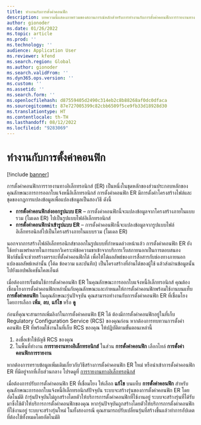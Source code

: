 ```yaml
---
title: ทำงานกับการตั้งค่าคอนฟิก
description: บทความนี้แสดงภาพรวมของสถานการณ์หลักสำหรับการทำงานกับการตั้งค่าคอนฟิกการรายงานทางอิเล็กทรอนิกส์ (ER) จากพื้นที่ทำงานคุณลักษณะที่ใช้ทั่วโลก
author: gionoder
ms.date: 01/26/2022
ms.topic: article
ms.prod: ''
ms.technology: ''
audience: Application User
ms.reviewer: kfend
ms.search.region: Global
ms.author: gionoder
ms.search.validFrom: ''
ms.dyn365.ops.version: ''
ms.custom: ''
ms.assetid: ''
ms.search.form: ''
ms.openlocfilehash: d87559405d2490c314eb2c8b88268af0dc0dfaca
ms.sourcegitcommit: 87e727005399c82cbb6509f5ce9fb33d18928d30
ms.translationtype: HT
ms.contentlocale: th-TH
ms.lasthandoff: 08/12/2022
ms.locfileid: "9283069"
---
```

# <a name="work-with-configurations"></a>ทำงานกับการตั้งค่าคอนฟิก

[!include [banner](../includes/banner.md)]

การตั้งค่าคอนฟิกการรายงานทางอิเล็กทรอนิกส์ (ER) เป็นหนึ่งในชุดหลักของส่วนประกอบหลักของคุณลักษณะการการออกใบแจ้งหนี้อิเล็กทรอนิกส์ การตั้งค่าคอนฟิก ER มีการตั้งค่าโครงสร้างไฟล์และชุดของกฎการแปลงข้อมูลเพื่อแปลงข้อมูลเป็นสองวิธี ดังนี้

- **การตั้งค่าคอนฟิกส่งออกรูปแบบ ER** – การตั้งค่าคอนฟิกนี้จะแปลงข้อมูลจากโครงสร้างภายในแบบรวม (โมเดล ER) ไปเป็นรูปแบบไฟล์อิเล็กทรอนิกส์
- **การตั้งค่าคอนฟิกนำเข้ารูปแบบ ER** – การตั้งค่าคอนฟิกนี้จะแปลงข้อมูลจากรูปแบบไฟล์อิเล็กทรอนิกส์ไปเป็นโครงสร้างภายในแบบรวม (โมเดล ER)

นอกจากการสร้างไฟล์อิเล็กทรอนิกส์ขาออกในรูปแบบที่กําหนดล่วงหน้าแล้ว การตั้งค่าคอนฟิก ER ยังใช้อย่างแพร่หลายในการแยกวิเคราะห์ข้อความขาเข้าจากบริการเว็บสภายนอกเป็นการตอบสนอง ฟังก์ชันนี้จะช่วยสร้างตรรกะที่ตั้งค่าคอนฟิกได้ เพื่อให้ได้ผลลัพธ์ของการสื่อสารกับช่องทางภายนอก แปลงผลลัพธ์เหล่านั้น (โค้ด ข้อความ และบันทึก) เป็นโครงสร้างที่อ่านได้ของผู้ใช้ แล้วส่งผ่านข้อมูลนั้นไปยังแอปพลิเคชันไคลเอ็นต์

เมื่อต้องการเริ่มต้นใช้การตั้งค่าคอนฟิก ER ในคุณลักษณะการออกใบแจ้งหนี้อิเล็กทรอนิกส์ คุณต้องเชื่อมโยงการตั้งค่าคอนฟิกเหล่านั้นกับคุณลักษณะและกําหนดให้การตั้งค่าคอนฟิกพร้อมใช้งานบนแท็บ **การตั้งค่าคอนฟิก** ในคุณลักษณะรุ่นปัจจุบัน คุณสามารถทำงานกับการตั้งค่าคอนฟิก ER ที่เชื่อมโยงโดยการเลือก **เพิ่ม**, **ลบ**, **แก้ไข** หรือ **ดู**

ก่อนที่คุณจะสามารถเพิ่มลิงก์ในการตั้งค่าคอนฟิก ER ได้ ต้องมีการตั้งค่าคอนฟิกอยู่ในที่เก็บ Regulatory Configuration Service (RCS) ของคุณก่อน หากต้องการทบทวนการตั้งค่าคอนฟิก ER ที่พร้อมใช้งานในที่เก็บ RCS ของคุณ ให้ปฏิบัติตามขั้นตอนเหล่านี้

1. ลงชื่อเข้าใช้บัญชี RCS ของคุณ
2. ในพื้นที่ทำงาน **การรายงานทางอิเล็กทรอนิกส์** ในส่วน **การตั้งค่าคอนฟิก** เลือกไทล์ **การตั้งค่าคอนฟิกการรายงาน**

หากต้องการทราบข้อมูลเพิ่มเติมเกี่ยวกับวิธีสร้างการตั้งค่าคอนฟิก ER ใหม่ หรือนําเข้าการตั้งค่าคอนฟิก ER ที่มีอยู่จากที่เก็บส่วนกลาง โปรดดูที่ [การรายงานทางอิเล็กทรอนิกส์](../../fin-ops-core/dev-itpro/analytics/general-electronic-reporting.md)

เมื่อต้องการปรับการตั้งค่าคอนฟิก ER ที่เชื่อมโยง ให้เลือก **แก้ไข** บนแท็บ **การตั้งค่าคอนฟิก** สำหรับคุณลักษณะการออกใบแจ้งหนี้อิเล็กทรอนิกส์ปัจจุบัน ระบบจะสร้างรุ่นของการตั้งค่าคอนฟิก ER โดยอัตโนมัติ ถ้ารุ่นปัจจุบันไม่ถูกสร้างโดยตัวให้บริการการตั้งค่าคอนฟิกที่ใช้งานอยู่ ระบบจะสร้างรุ่นที่ได้รับมาซึ่งใช้ตัวให้บริการการตั้งค่าคอนฟิกของคุณ หากรุ่นปัจจุบันถูกสร้างโดยตัวให้บริการการตั้งค่าคอนฟิกที่ใช้งานอยู่ ระบบจะสร้างรุ่นใหม่ ในทั้งสองกรณี คุณสามารถปรับเปลี่ยนรุ่นที่สร้างขึ้นแล้วทำการอัปเดตที่ต้องใช้ทั้งหมดโดยอัตโนมัติ
